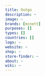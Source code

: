 ```yaml
---
title: Outgo
description: ~
image: ~
brands: [mcnett]
purposes: []
types: []
countries: []
logo: ~
website: ~
shop: ~
store-finder: ~
about: ~
wiki: ~
---
```

